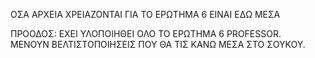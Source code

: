 ΟΣΑ ΑΡΧΕΙΑ ΧΡΕΙΑΖΟΝΤΑΙ ΓΙΑ ΤΟ ΕΡΩΤΗΜΑ 6 ΕΙΝΑΙ ΕΔΩ ΜΕΣΑ <br>



ΠΡΟΟΔΟΣ:  ΕΧΕΙ ΥΛΟΠΟΙΗΘΕΙ ΟΛΟ ΤΟ ΕΡΩΤΗΜΑ 6 PROFESSOR. <br>
ΜΕΝΟΥΝ ΒΕΛΤΙΣΤΟΠΟΙΗΣΕΙΣ ΠΟΥ ΘΑ ΤΙΣ ΚΑΝΩ ΜΕΣΑ ΣΤΟ ΣΟΥΚΟΥ.
